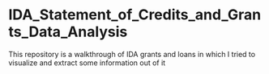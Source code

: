 # IDA_Statement_of_Credits_and_Grants_Data_Analysis
This repository is a walkthrough of IDA grants and loans in which I tried to visualize and extract some information out of it
